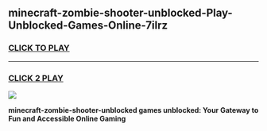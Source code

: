 
## minecraft-zombie-shooter-unblocked-Play-Unblocked-Games-Online-7ilrz
<h3>
<a href="https://premium76.site?title=minecraft-zombie-shooter-unblocked&ref=25A">CLICK TO PLAY</a></h3>
<hr>

<h3>
<a href="https://premium76.site?title=minecraft-zombie-shooter-unblocked&ref=25A">CLICK 2 PLAY</a>
  
</h3>

<a href="https://premium76.site?title=minecraft-zombie-shooter-unblocked&ref=25A"><img src="https://clearcache.store/games.png"></a>


**minecraft-zombie-shooter-unblocked games unblocked: Your Gateway to Fun and Accessible Online Gaming**
